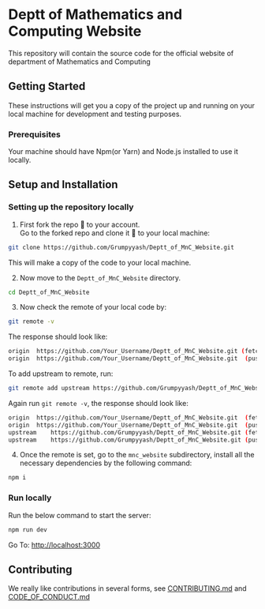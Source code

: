 # Deptt of Mathematics and Computing Website

This repository will contain the source code for the official website of department of Mathematics and Computing

## Getting Started

These instructions will get you a copy of the project up and running on your local machine for development and testing purposes.

### Prerequisites

Your machine should have Npm(or Yarn) and Node.js installed to use it locally.

## Setup and Installation

### Setting up the repository locally

1. First fork the repo :fork_and_knife: to your account.  
   Go to the forked repo and clone it :busts_in_silhouette: to your local machine:

```sh
git clone https://github.com/Grumpyyash/Deptt_of_MnC_Website.git
```

This will make a copy of the code to your local machine.

2. Now move to the `Deptt_of_MnC_Website` directory.

```sh
cd Deptt_of_MnC_Website
```

3. Now check the remote of your local code by:

```sh
git remote -v
```

The response should look like:

```sh
origin	https://github.com/Your_Username/Deptt_of_MnC_Website.git (fetch)
origin	https://github.com/Your_Username/Deptt_of_MnC_Website.git  (push)
```

To add upstream to remote, run:

```sh
git remote add upstream https://github.com/Grumpyyash/Deptt_of_MnC_Website.git
```

Again run `git remote -v`, the response should look like:

```sh
origin	https://github.com/Your_Username/Deptt_of_MnC_Website.git  (fetch)
origin	https://github.com/Your_Username/Deptt_of_MnC_Website.git  (push)
upstream	https://github.com/Grumpyyash/Deptt_of_MnC_Website.git (fetch)
upstream	https://github.com/Grumpyyash/Deptt_of_MnC_Website.git (push)
```

4. Once the remote is set, go to the `mnc_website` subdirectory, install all the necessary dependencies by the following command:

```sh
npm i
```

### Run locally

Run the below command to start the server:

```sh
npm run dev
```
Go To: [http://localhost:3000](http://localhost:3000)

## Contributing

We really like contributions in several forms, see [CONTRIBUTING.md](https://github.com/Grumpyyash/Deptt_of_MnC_Website/blob/main/CONTRIBUTING.md) and [CODE_OF_CONDUCT.md](https://github.com/Grumpyyash/Deptt_of_MnC_Website/blob/main/CODE_OF_CONDUCT.md)
